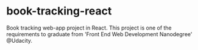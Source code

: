 # book-tracking-react
Book tracking web-app project in React. This project is one of the requirements to graduate from 'Front End Web Development Nanodegree' @Udacity.
